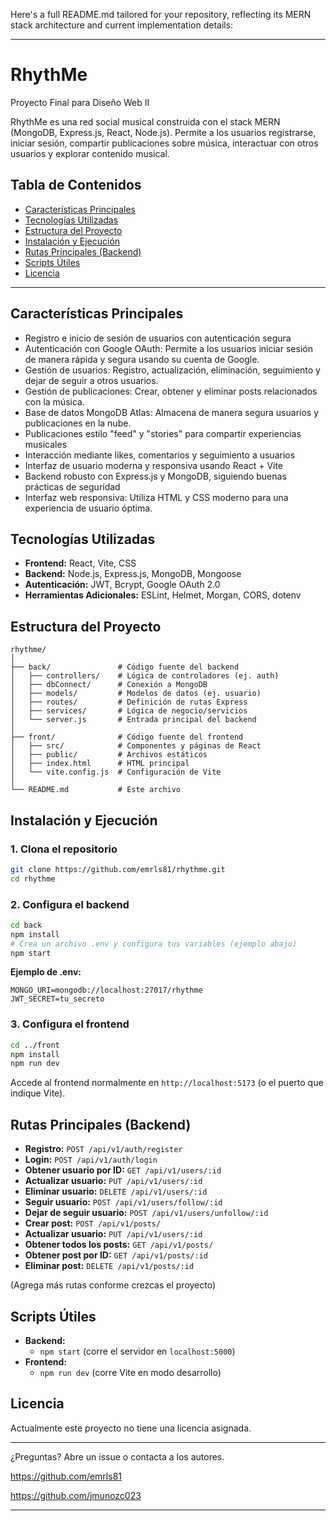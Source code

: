 Here's a full README.md tailored for your repository, reflecting its MERN stack architecture and current implementation details:

---

# RhythMe

Proyecto Final para Diseño Web II

RhythMe es una red social musical construida con el stack MERN (MongoDB, Express.js, React, Node.js). Permite a los usuarios registrarse, iniciar sesión, compartir publicaciones sobre música, interactuar con otros usuarios y explorar contenido musical.

## Tabla de Contenidos

- [Características Principales](#características-principales)
- [Tecnologías Utilizadas](#tecnologías-utilizadas)
- [Estructura del Proyecto](#estructura-del-proyecto)
- [Instalación y Ejecución](#instalación-y-ejecución)
- [Rutas Principales (Backend)](#rutas-principales-backend)
- [Scripts Útiles](#scripts-útiles)
- [Licencia](#licencia)

---

## Características Principales

- Registro e inicio de sesión de usuarios con autenticación segura
- Autenticación con Google OAuth: Permite a los usuarios iniciar sesión de manera rápida y segura usando su cuenta de Google.
- Gestión de usuarios: Registro, actualización, eliminación, seguimiento y dejar de seguir a otros usuarios.
- Gestión de publicaciones: Crear, obtener y eliminar posts relacionados con la música.
- Base de datos MongoDB Atlas: Almacena de manera segura usuarios y publicaciones en la nube.
- Publicaciones estilo "feed" y "stories" para compartir experiencias musicales
- Interacción mediante likes, comentarios y seguimiento a usuarios
- Interfaz de usuario moderna y responsiva usando React + Vite
- Backend robusto con Express.js y MongoDB, siguiendo buenas prácticas de seguridad
- Interfaz web responsiva: Utiliza HTML y CSS moderno para una experiencia de usuario óptima.

## Tecnologías Utilizadas

- **Frontend:** React, Vite, CSS
- **Backend:** Node.js, Express.js, MongoDB, Mongoose
- **Autenticación:** JWT, Bcrypt, Google OAuth 2.0
- **Herramientas Adicionales:** ESLint, Helmet, Morgan, CORS, dotenv

## Estructura del Proyecto

```
rhythme/
│
├── back/               # Código fuente del backend
│   ├── controllers/    # Lógica de controladores (ej. auth)
│   ├── dbConnect/      # Conexión a MongoDB
│   ├── models/         # Modelos de datos (ej. usuario)
│   ├── routes/         # Definición de rutas Express
│   ├── services/       # Lógica de negocio/servicios
│   └── server.js       # Entrada principal del backend
│
├── front/              # Código fuente del frontend
│   ├── src/            # Componentes y páginas de React
│   ├── public/         # Archivos estáticos
│   ├── index.html      # HTML principal
│   └── vite.config.js  # Configuración de Vite
│
└── README.md           # Este archivo
```

## Instalación y Ejecución

### 1. Clona el repositorio

```bash
git clone https://github.com/emrls81/rhythme.git
cd rhythme
```

### 2. Configura el backend

```bash
cd back
npm install
# Crea un archivo .env y configura tus variables (ejemplo abajo)
npm start
```

**Ejemplo de .env:**
```
MONGO_URI=mongodb://localhost:27017/rhythme
JWT_SECRET=tu_secreto
```

### 3. Configura el frontend

```bash
cd ../front
npm install
npm run dev
```

Accede al frontend normalmente en `http://localhost:5173` (o el puerto que indique Vite).

## Rutas Principales (Backend)

- **Registro:** `POST /api/v1/auth/register`
- **Login:** `POST /api/v1/auth/login`
- **Obtener usuario por ID:** `GET /api/v1/users/:id`
- **Actualizar usuario:** `PUT /api/v1/users/:id`
- **Eliminar usuario:** `DELETE /api/v1/users/:id`
- **Seguir usuario:** `POST /api/v1/users/follow/:id`
- **Dejar de seguir usuario:** `POST /api/v1/users/unfollow/:id`
- **Crear post:** `POST /api/v1/posts/`
- **Actualizar usuario:** `PUT /api/v1/users/:id`
- **Obtener todos los posts:** `GET /api/v1/posts/`
- **Obtener post por ID:** `GET /api/v1/posts/:id`
- **Eliminar post:** `DELETE /api/v1/posts/:id`

(Agrega más rutas conforme crezcas el proyecto)

## Scripts Útiles

- **Backend:**
  - `npm start` (corre el servidor en `localhost:5000`)
- **Frontend:**
  - `npm run dev` (corre Vite en modo desarrollo)

## Licencia

Actualmente este proyecto no tiene una licencia asignada.

---

¿Preguntas? Abre un issue o contacta a los autores.

https://github.com/emrls81

https://github.com/jmunozc023

---
